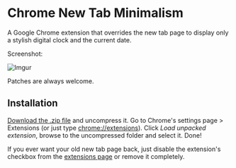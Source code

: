 # Chrome New Tab Minimalism
A Google Chrome extension that overrides the new tab page to display only a stylish digital clock and the current date.

Screenshot:

![Imgur](http://i.imgur.com/rOwlUl.png)

Patches are always welcome.

## Installation
[Download the .zip file](http://ge.tt/3VwqowG/v/0?c) and uncompress it. Go to Chrome's settings page > Extensions (or just type [chrome://extensions](chrome://extensions)). Click *Load unpacked extension*, browse to the uncompressed folder and select it. Done!

If you ever want your old new tab page back, just disable the extension's checkbox from the [extensions page](chrome://extensions) or remove it completely. 
